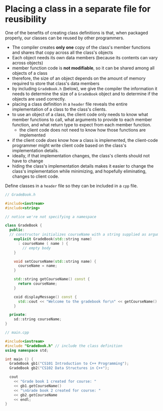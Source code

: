 # Placing a class in a separate file for reusibility

One of the benefits of creating class definitions is that, when packaged properly, our classes can be reused by other programmers.

- The compiler creates __only one__ copy of the class's member functions and shares that copy across all the class's objects
- Each object needs its own data members (because its contents can vary across objects)
- member function code is __not modifiable__, so it can be shared among all objects of a class
- therefore, the size of an object depends on the amount of memory required to store that class's data members
- by including `GradeBook.h` (below), we give the compiler the information it needs to determine the size of a `GradeBook` object and to determine if the objects are used correctly.
- placing a class definition in a `header` file reveals the entire implementation of a class to the class's clients.
- to use an object of a class, the client code only needs to know what member functions to call, what arguments to provide to each member function, and what return type to expect from each member function.
  - the client code does not need to know how those functions are implemented
- if the client code _does_ know how a class is implemented, the client-code programmer might write client code based on the class's implementation details.
- ideally, if that implementation changes, the class's clients should not have to change
- hiding the class's implementation details makes it easier to change the class's implementation while minimizing, and hopefully eliminating, changes to client code.



Define classes in a `header` file so they can be included in a `cpp` file.

```cpp
// GradeBook.h

#include<iostream>
#include<string>

// notice we're not specifying a namespace

class GradeBook {
  public:
  // constructor initializes courseName with a string supplied as argument
    explicit GradeBook(std::string name) 
      : courseName ( name ) {
        // empty body
    }

    void setCourseName(std::string name) {
      courseName = name;
    }

    std::string getCourseName() const {
      return courseName;
    }

    coid displayMessage() const {
      std::cout << "Welcome to the gradebook for\n" << getCourseName() << "!" << std::endl;
    }

  private:
    sd::string courseName;
}

```

```cpp
// main.cpp

#include<iostream>
#include "GradeBook.h" // include the class definition
using namespace std;

int main () {
  GradeBook gb1("CS101 Introduction to C++ Programming");
  GradeBook gb2("CS102 Data Structures in C++");

  cout 
    << "Grade book 1 created for course: "
    << gb1.getCourseName() 
    << "\nGrade book 2 created for course: "
    << gb2.getCourseName
    << endl;
}
```